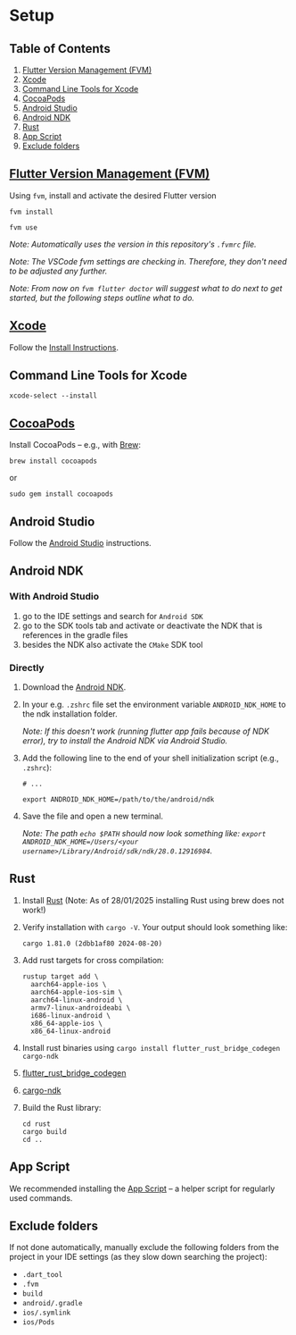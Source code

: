 # Setup

## Table of Contents

1. [Flutter Version Management (FVM)](#flutter-version-management--fvm-)
2. [Xcode](#xcode)
3. [Command Line Tools for Xcode](#command-line-tools-for-xcode)
4. [CocoaPods](#cocoapods)
5. [Android Studio](#android-studio)
6. [Android NDK](#android-ndk)
7. [Rust](#rust) 
8. [App Script](#android-ndk)
9. [Exclude folders](#exclude-folders)

## [Flutter Version Management (FVM)](https://fvm.app/)

Using `fvm`, install and activate the desired Flutter version
 
```shell
fvm install
```

```shell
fvm use
```

_Note: Automatically uses the version in this repository's `.fvmrc` file._

_Note: The VSCode fvm settings are checking in. Therefore, they don't need to be adjusted any further._
 
_Note: From now on `fvm flutter doctor` will suggest what to do next to get started, but the following steps outline what to do._

## [Xcode](https://developer.apple.com/xcode/)

Follow the [Install Instructions](https://developer.apple.com/documentation/safari-developer-tools/installing-xcode-and-simulators).

## Command Line Tools for Xcode

```shell
xcode-select --install
```

## [CocoaPods](https://guides.cocoapods.org/using/getting-started.html)

Install CocoaPods – e.g., with [Brew](https://formulae.brew.sh/formula/cocoapods):

```shell
brew install cocoapods
```

or

```shell
sudo gem install cocoapods
```

## Android Studio

Follow the [Android Studio](https://developer.android.com/studio/) instructions.

## Android NDK

### With Android Studio

1. go to the IDE settings and search for `Android SDK`
2. go to the SDK tools tab and activate or deactivate the NDK that is references in the gradle files
3. besides the NDK also activate the `CMake` SDK tool

### Directly

1. Download the [Android NDK](https://developer.android.com/ndk/downloads/).
2. In your e.g. `.zshrc` file set the environment variable `ANDROID_NDK_HOME` to the ndk installation folder.

   _Note: If this doesn't work (running flutter app fails because of NDK error), try to install the Android NDK via Android Studio._

3. Add the following line to the end of your shell initialization script (e.g., `.zshrc`):

   ```
   # ...
  
   export ANDROID_NDK_HOME=/path/to/the/android/ndk
   ```

4. Save the file and open a new terminal.

   _Note: The path `echo $PATH` should now look something like: `export ANDROID_NDK_HOME=/Users/<your username>/Library/Android/sdk/ndk/28.0.12916984`._

## Rust

1. Install [Rust](https://www.rust-lang.org/tools/install) (Note: As of 28/01/2025 installing Rust using brew does not work!)
2. Verify installation with `cargo -V`. Your output should look something like:

   ```
   cargo 1.81.0 (2dbb1af80 2024-08-20)
   ```

3. Add rust targets for cross compilation:

   ```
   rustup target add \
     aarch64-apple-ios \
     aarch64-apple-ios-sim \
     aarch64-linux-android \
     armv7-linux-androideabi \
     i686-linux-android \
     x86_64-apple-ios \
     x86_64-linux-android
   ```

4. Install rust binaries using `cargo install flutter_rust_bridge_codegen cargo-ndk`
5. [flutter_rust_bridge_codegen](https://crates.io/crates/flutter_rust_bridge_codegen/1.69.0)
6. [cargo-ndk](https://crates.io/crates/cargo-ndk/3.0.0)
7. Build the Rust library:

   ```
   cd rust
   cargo build
   cd ..
   ```

## App Script

We recommended installing the [App Script](app-script.md) – a helper script for regularly used commands.

## Exclude folders

If not done automatically, manually exclude the following folders from the project in your IDE settings (as they slow down searching the project):

- `.dart_tool`
- `.fvm`
- `build`
- `android/.gradle`
- `ios/.symlink`
- `ios/Pods`
